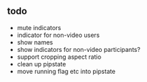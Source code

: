 ## todo

- mute indicators
- indicator for non-video users
- show names
- show indicators for non-video participants?
- support cropping aspect ratio
- clean up pipstate
- move running flag etc into pipstate
